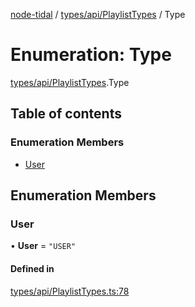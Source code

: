 [node-tidal](../README.md) / [types/api/PlaylistTypes](../modules/types_api_PlaylistTypes.md) / Type

# Enumeration: Type

[types/api/PlaylistTypes](../modules/types_api_PlaylistTypes.md).Type

## Table of contents

### Enumeration Members

- [User](types_api_PlaylistTypes.Type.md#user)

## Enumeration Members

### User

• **User** = ``"USER"``

#### Defined in

[types/api/PlaylistTypes.ts:78](https://github.com/Mawco/node-tidal/blob/7587986/src/types/api/PlaylistTypes.ts#L78)
